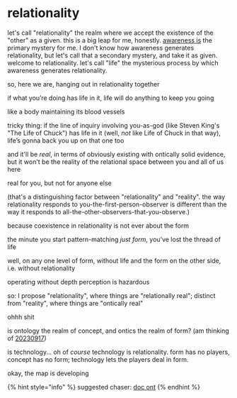 # relationality

let's call "relationality" the realm where we accept the existence of the "other" as a given. this is a big leap for me, honestly. [awareness is](../27/awareness-is/) the primary mystery for me. I don't know how awareness generates relationality, but let's call that a secondary mystery, and take it as given. welcome to relationality. let's call "life" the mysterious process by which awareness generates relationality.

so, here we are, hanging out in relationality together

if what you’re doing has life in it, life will do anything to keep you going

like a body maintaining its blood vessels

tricky thing: if the line of inquiry involving you-as-god (like Steven King's "The Life of Chuck") has life in it (well, _not_ like Life of Chuck in that way), life’s gonna back you up on that one too

and it'll be _real_, in terms of obviously existing with ontically solid evidence, but it won't be the reality of the relational space between you and all of us here

real for you, but not for anyone else

(that's a distinguishing factor between "relationality" and "reality". the way relationality responds to you-the-first-person-observer is different than the way it responds to all-the-other-observers-that-you-observe.)

because coexistence in relationality is not ever about the form

the minute you start pattern-matching _just form_, you’ve lost the thread of life

well, on any one level of form, without life and the form on the other side, i.e. without relationality

operating without depth perception is hazardous

so: I propose "relationality", where things are "relationally real"; distinct from "reality", where things are "ontically real"

ohhh shit

is ontology the realm of concept, and ontics the realm of form? (am thinking of [20230917](../../../2023/09/17/))

is technology... oh of _course_ technology is relationality. form has no players, concept has no form; technology lets the players deal in form.

okay, the map is developing

{% hint style="info" %}
suggested chaser: [doc ont](../../06/22/doc-ont.md)
{% endhint %}
